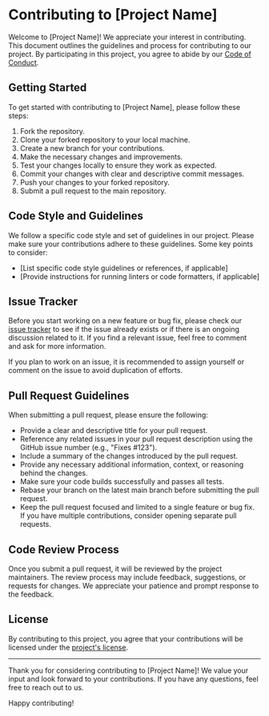 # Contributing to [Project Name]

Welcome to [Project Name]! We appreciate your interest in contributing. This document outlines the guidelines and process for contributing to our project. By participating in this project, you agree to abide by our [Code of Conduct](CODE_OF_CONDUCT.md).

## Getting Started

To get started with contributing to [Project Name], please follow these steps:

1. Fork the repository.
2. Clone your forked repository to your local machine.
3. Create a new branch for your contributions.
4. Make the necessary changes and improvements.
5. Test your changes locally to ensure they work as expected.
6. Commit your changes with clear and descriptive commit messages.
7. Push your changes to your forked repository.
8. Submit a pull request to the main repository.

## Code Style and Guidelines

We follow a specific code style and set of guidelines in our project. Please make sure your contributions adhere to these guidelines. Some key points to consider:

- [List specific code style guidelines or references, if applicable]
- [Provide instructions for running linters or code formatters, if applicable]

## Issue Tracker

Before you start working on a new feature or bug fix, please check our [issue tracker](https://github.com/organization/project/issues) to see if the issue already exists or if there is an ongoing discussion related to it. If you find a relevant issue, feel free to comment and ask for more information.

If you plan to work on an issue, it is recommended to assign yourself or comment on the issue to avoid duplication of efforts.

## Pull Request Guidelines

When submitting a pull request, please ensure the following:

- Provide a clear and descriptive title for your pull request.
- Reference any related issues in your pull request description using the GitHub issue number (e.g., "Fixes #123").
- Include a summary of the changes introduced by the pull request.
- Provide any necessary additional information, context, or reasoning behind the changes.
- Make sure your code builds successfully and passes all tests.
- Rebase your branch on the latest main branch before submitting the pull request.
- Keep the pull request focused and limited to a single feature or bug fix. If you have multiple contributions, consider opening separate pull requests.

## Code Review Process

Once you submit a pull request, it will be reviewed by the project maintainers. The review process may include feedback, suggestions, or requests for changes. We appreciate your patience and prompt response to the feedback.

## License

By contributing to this project, you agree that your contributions will be licensed under the [project's license](LICENSE).

---

Thank you for considering contributing to [Project Name]! We value your input and look forward to your contributions. If you have any questions, feel free to reach out to us.

Happy contributing!

